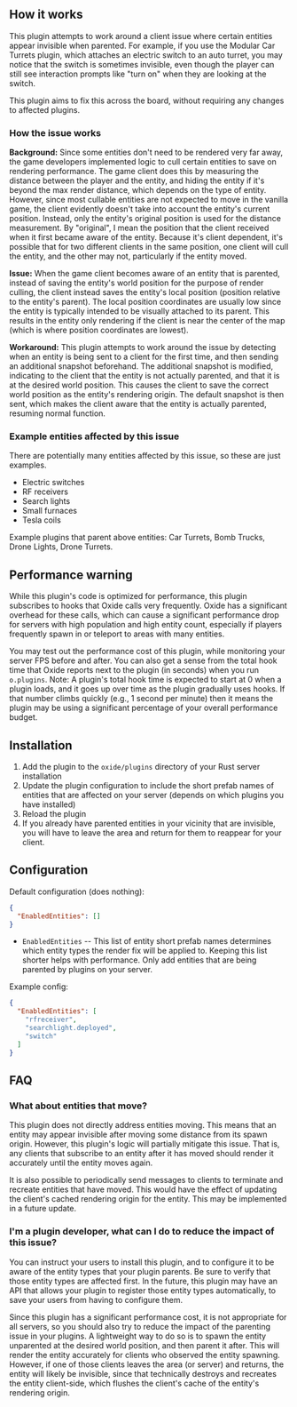 ## How it works

This plugin attempts to work around a client issue where certain entities appear invisible when parented. For example, if you use the Modular Car Turrets plugin, which attaches an electric switch to an auto turret, you may notice that the switch is sometimes invisible, even though the player can still see interaction prompts like "turn on" when they are looking at the switch.

This plugin aims to fix this across the board, without requiring any changes to affected plugins.

### How the issue works

**Background:** Since some entities don't need to be rendered very far away, the game developers implemented logic to cull certain entities to save on rendering performance. The game client does this by measuring the distance between the player and the entity, and hiding the entity if it's beyond the max render distance, which depends on the type of entity. However, since most cullable entities are not expected to move in the vanilla game, the client evidently doesn't take into account the entity's current position. Instead, only the entity's original position is used for the distance measurement. By "original", I mean the position that the client received when it first became aware of the entity. Because it's client dependent, it's possible that for two different clients in the same position, one client will cull the entity, and the other may not, particularly if the entity moved.

**Issue:** When the game client becomes aware of an entity that is parented, instead of saving the entity's world position for the purpose of render culling, the client instead saves the entity's local position (position relative to the entity's parent). The local position coordinates are usually low since the entity is typically intended to be visually attached to its parent. This results in the entity only rendering if the client is near the center of the map (which is where position coordinates are lowest).

**Workaround:** This plugin attempts to work around the issue by detecting when an entity is being sent to a client for the first time, and then sending an additional snapshot beforehand. The additional snapshot is modified, indicating to the client that the entity is not actually parented, and that it is at the desired world position. This causes the client to save the correct world position as the entity's rendering origin. The default snapshot is then sent, which makes the client aware that the entity is actually parented, resuming normal function.

### Example entities affected by this issue

There are potentially many entities affected by this issue, so these are just examples.

- Electric switches
- RF receivers
- Search lights
- Small furnaces
- Tesla coils

Example plugins that parent above entities: Car Turrets, Bomb Trucks, Drone Lights, Drone Turrets.

## Performance warning

While this plugin's code is optimized for performance, this plugin subscribes to hooks that Oxide calls very frequently. Oxide has a significant overhead for these calls, which can cause a significant performance drop for servers with high population and high entity count, especially if players frequently spawn in or teleport to areas with many entities.

You may test out the performance cost of this plugin, while monitoring your server FPS before and after. You can also get a sense from the total hook time that Oxide reports next to the plugin (in seconds) when you run `o.plugins`. Note: A plugin's total hook time is expected to start at 0 when a plugin loads, and it goes up over time as the plugin gradually uses hooks. If that number climbs quickly (e.g., 1 second per minute) then it means the plugin may be using a significant percentage of your overall performance budget.

## Installation

1. Add the plugin to the `oxide/plugins` directory of your Rust server installation
2. Update the plugin configuration to include the short prefab names of entities that are affected on your server (depends on which plugins you have installed)
3. Reload the plugin
4. If you already have parented entities in your vicinity that are invisible, you will have to leave the area and return for them to reappear for your client.

## Configuration

Default configuration (does nothing):

```json
{
  "EnabledEntities": []
}
```

- `EnabledEntities` -- This list of entity short prefab names determines which entity types the render fix will be applied to. Keeping this list shorter helps with performance. Only add entities that are being parented by plugins on your server.

Example config:

```json
{
  "EnabledEntities": [
    "rfreceiver",
    "searchlight.deployed",
    "switch"
  ]
}
```

## FAQ

### What about entities that move?

This plugin does not directly address entities moving. This means that an entity may appear invisible after moving some distance from its spawn origin. However, this plugin's logic will partially mitigate this issue. That is, any clients that subscribe to an entity after it has moved should render it accurately until the entity moves again.

It is also possible to periodically send messages to clients to terminate and recreate entities that have moved. This would have the effect of updating the client's cached rendering origin for the entity. This may be implemented in a future update.

### I'm a plugin developer, what can I do to reduce the impact of this issue?

You can instruct your users to install this plugin, and to configure it to be aware of the entity types that your plugin parents. Be sure to verify that those entity types are affected first. In the future, this plugin may have an API that allows your plugin to register those entity types automatically, to save your users from having to configure them.

Since this plugin has a significant performance cost, it is not appropriate for all servers, so you should also try to reduce the impact of the parenting issue in your plugins. A lightweight way to do so is to spawn the entity unparented at the desired world position, and then parent it after. This will render the entity accurately for clients who observed the entity spawning. However, if one of those clients leaves the area (or server) and returns, the entity will likely be invisible, since that technically destroys and recreates the entity client-side, which flushes the client's cache of the entity's rendering origin.
